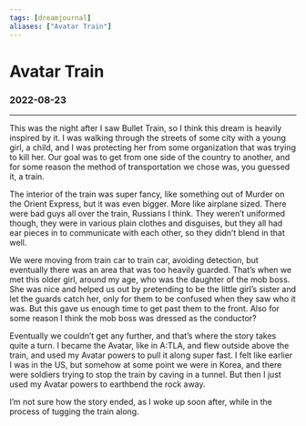 ```yaml
---
tags: [dreamjournal]
aliases: ["Avatar Train"]
---
```


# Avatar Train
### 2022-08-23
---

This was the night after I saw Bullet Train, so I think this dream is heavily inspired by it. I was walking through the streets of some city with a young girl, a child, and I was protecting her from some organization that was trying to kill her. Our goal was to get from one side of the country to another, and for some reason the method of transportation we chose was, you guessed it, a train.

The interior of the train was super fancy, like something out of Murder on the Orient Express, but it was even bigger. More like airplane sized. There were bad guys all over the train, Russians I think. They weren’t uniformed though, they were in various plain clothes and disguises, but they all had ear pieces in to communicate with each other, so they didn’t blend in that well.

We were moving from train car to train car, avoiding detection, but eventually there was an area that was too heavily guarded. That’s when we met this older girl, around my age, who was the daughter of the mob boss. She was nice and helped us out by pretending to be the little girl’s sister and let the guards catch her, only for them to be confused when they saw who it was. But this gave us enough time to get past them to the front. Also for some reason I think the mob boss was dressed as the conductor?

Eventually we couldn’t get any further, and that’s where the story takes quite a turn. I became the Avatar, like in A:TLA, and flew outside above the train, and used my Avatar powers to pull it along super fast. I felt like earlier I was in the US, but somehow at some point we were in Korea, and there were soldiers trying to stop the train by caving in a tunnel. But then I just used my Avatar powers to earthbend the rock away.

I’m not sure how the story ended, as I woke up soon after, while in the process of tugging the train along.